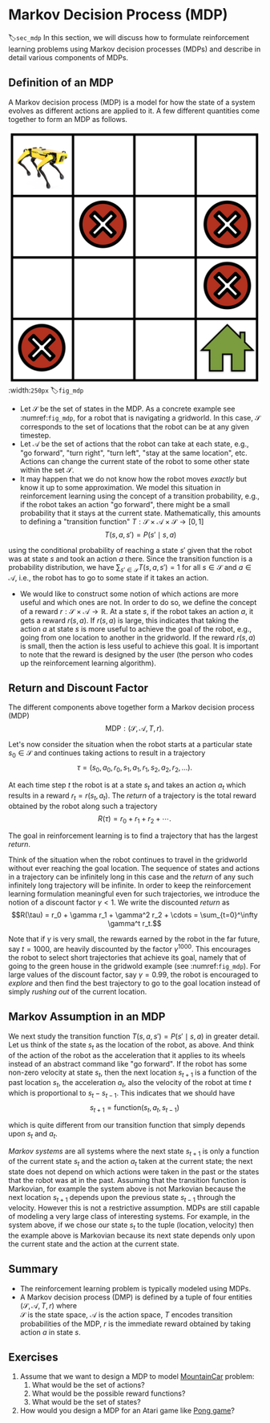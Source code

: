 # Markov Decision Process (MDP)
:label:`sec_mdp`
In this section, we will discuss how to formulate reinforcement learning problems using Markov decision processes (MDPs) and describe in detail various components of MDPs. 

## Definition of an MDP

A Markov decision process (MDP) is a model for how the state of a system evolves as different actions are applied to it. A few different quantities come together to form an MDP as follows.

![A simple gridworld navigation task where the robot not only has to find its way to the goal location (shown as a green house) but also has to avoid trap locations (shown as red cross signs).](../img/mdp.png)
:width:`250px`
:label:`fig_mdp`

- Let $\mathcal{S}$ be the set of states in the MDP. As a concrete example see :numref:`fig_mdp`, for a robot that is navigating a gridworld. In this case, $\mathcal{S}$ corresponds to the set of locations that the robot can be at any given timestep.
- Let $\mathcal{A}$ be the set of actions that the robot can take at each state, e.g., "go forward", "turn right", "turn left", "stay at the same location", etc. Actions can change the current state of the robot to some other state within the set $\mathcal{S}$.
- It may happen that we do not know how the robot moves *exactly* but know it up to some approximation. We model this situation in reinforcement learning using the concept of a transition probability, e.g., if the robot takes an action "go forward", there might be a small probability that it stays at the current state. Mathematically, this amounts to defining a "transition function" $T: \mathcal{S} \times \mathcal{A} \times \mathcal{S} \to [0,1]$
$$T(s, a, s') = P(s' \mid s, a)$$

using the conditional probability of reaching a state $s'$ given that the robot was at state $s$ and took an action $a$ there. Since the transition function is a probability distribution, we have $\sum_{s' \in \mathcal{S}} T(s, a, s') = 1$ for all $s \in \mathcal{S}$ and $a \in \mathcal{A}$, i.e., the robot has to go to some state if it takes an action.
- We would like to construct some notion of which actions are more useful and which ones are not. In order to do so, we define the concept of a reward $r: \mathcal{S} \times \mathcal{A} \to \mathbb{R}$. At a state $s$, if the robot takes an action $a$, it gets a reward $r(s, a)$. If $r(s, a)$ is large, this indicates that taking the action $a$ at state $s$ is more useful to achieve the goal of the robot, e.g., going from one location to another in the gridworld. If the reward $r(s, a)$ is small, then the action is less useful to achieve this goal. It is important to note that the reward is designed by the user (the person who codes up the reinforcement learning algorithm).

## Return and Discount Factor

The different components above together form a Markov decision process (MDP)
$$\text{MDP}: (\mathcal{S}, \mathcal{A}, T, r).$$

Let's now consider the situation when the robot starts at a particular state $s_0 \in \mathcal{S}$ and continues taking actions to result in a trajectory
$$\tau = (s_0, a_0, r_0, s_1, a_1, r_1, s_2, a_2, r_2, \ldots).$$

At each time step $t$ the robot is at a state $s_t$ and takes an action $a_t$ which results in a reward $r_t = r(s_t, a_t)$. The *return* of a trajectory is the total reward obtained by the robot along such a trajectory
$$R(\tau) = r_0 + r_1 + r_2 + \cdots.$$

The goal in reinforcement learning is to find a trajectory that has the largest *return*.

Think of the situation when the robot continues to travel in the gridworld without ever reaching the goal location. The sequence of states and actions in a trajectory can be infinitely long in this case and the *return* of any such infinitely long trajectory will be infinite. In order to keep the reinforcement learning formulation meaningful even for such trajectories, we introduce the notion of a discount factor $\gamma < 1$. We write the discounted *return* as
$$R(\tau) = r_0 + \gamma r_1 + \gamma^2 r_2 + \cdots = \sum_{t=0}^\infty \gamma^t r_t.$$

Note that if $\gamma$ is very small, the rewards earned by the robot in the far future, say $t = 1000$, are heavily discounted by the factor $\gamma^{1000}$. This encourages the robot to select short trajectories that achieve its goal, namely that of going to the green house in the gridwold example (see :numref:`fig_mdp`). For large values of the discount factor, say $\gamma = 0.99$, the robot is encouraged to *explore* and then find the best trajectory to go to the goal location instead of simply *rushing out* of the current location.

## Markov Assumption in an MDP

We next study the transition function $T(s, a, s') = P(s' \mid s, a)$ in greater detail. Let us think of the state $s_t$ as the location of the robot, as above. And think of the action of the robot as the acceleration that it applies to its wheels instead of an abstract command like "go forward". If the robot has some non-zero velocity at state $s_t$, then the next location $s_{t+1}$ is a function of the past location $s_t$, the acceleration $a_t$, also the velocity of the robot at time $t$ which is proportional to $s_t - s_{t-1}$. This indicates that we should have
$$s_{t+1} = \text{function}(s_t, a_t, s_{t-1})$$

which is quite different from our transition function that simply depends upon $s_t$ and $a_t$.

*Markov systems* are all systems where the next state $s_{t+1}$ is only a function of the current state $s_t$ and the action $a_t$ taken at the current state; the next state does not depend on which actions were taken in the past or the states that the robot was at in the past. Assuming that the transition function is Markovian, for example the system above is not Markovian because the next location $s_{t+1}$ depends upon the previous state $s_{t-1}$ through the velocity. However this is not a restrictive assumption. MDPs are still capable of modeling a very large class of interesting systems. For example, in the system above, if we chose our state $s_t$ to the tuple $(\text{location}, \text{velocity})$ then the example above is Markovian because its next state depends only upon the current state and the action at the current state.

## Summary
* The reinforcement learning problem is typically modeled using MDPs.
* A Markov decision process (DMP) is defined by a tuple of four entities $(\mathcal{S}, \mathcal{A}, T, r)$ where  
$\mathcal{S}$ is the state space, $\mathcal{A}$ is the action space, $T$ encodes transition probabilities of the MDP, $r$ is the immediate reward obtained by taking action $a$ in state $s$.


## Exercises

1. Assume that we want to design a MDP to model [MountainCar](https://gym.openai.com/envs/MountainCar-v0/) problem:
    1. What would be the set of actions?
    1. What would be the possible reward functions?
    1. What would be the set of states?
1. How would you design a MDP for an Atari game like [Pong game](https://gym.openai.com/envs/Pong-v0/)?